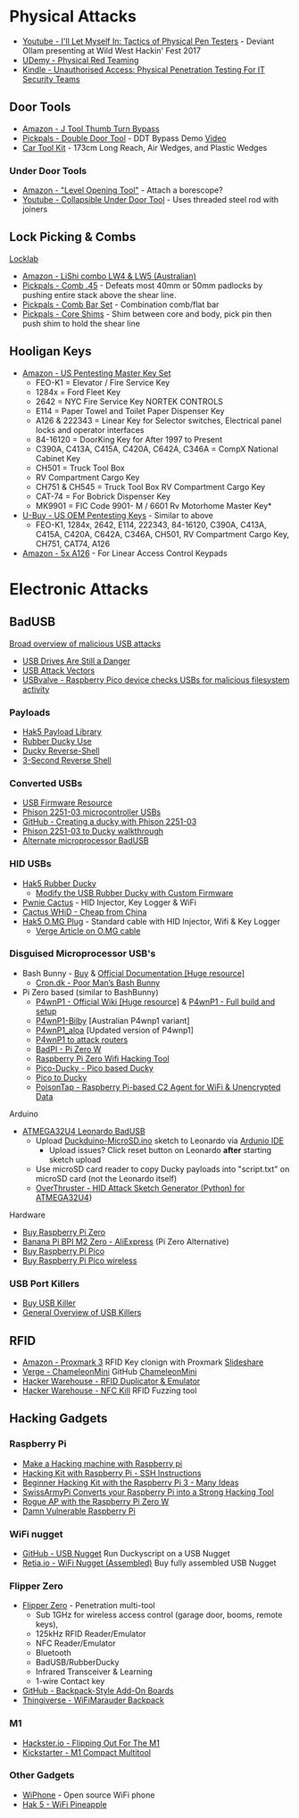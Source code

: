 # Physical Attacks
* [Youtube - I'll Let Myself In: Tactics of Physical Pen Testers](https://www.youtube.com/watch?v=rnmcRTnTNC8) - Deviant Ollam presenting at Wild West Hackin' Fest 2017
* [UDemy - Physical Red Teaming](https://www.udemy.com/course/learn-physical-red-team-operations/?couponCode=OPPPOT42722) 
* [Kindle - Unauthorised Access: Physical Penetration Testing For IT Security Teams](https://www.amazon.com.au/Unauthorised-Access-Physical-Penetration-Security-ebook/dp/B005DIAPKE)

## Door Tools
* [Amazon - J Tool Thumb Turn Bypass](https://www.amazon.com.au/Tool-Thumb-Turn-Bypass/dp/B09MT54HCD) 
* [Pickpals - Double Door Tool](https://www.pickpals.com.au/buy-lockpicks/bypass-tools/sparrows-double-door-tool/) - DDT Bypass Demo [Video](https://www.youtube.com/watch?v=GLMyIvgG3zs)
* [Car Tool Kit](https://www.amazon.com.au/Duolamila-Professional-Emergency-Multi-Function-Household/dp/B0B51CP743) - 173cm Long Reach, Air Wedges, and Plastic Wedges

### Under Door Tools
* [Amazon - "Level Opening Tool"](https://www.amazon.com.au/dp/B0CHLVR76R) - Attach a borescope?
* [Youtube - Collapsible Under Door Tool](https://www.youtube.com/watch?v=gdkCsC90RMc) - Uses threaded steel rod with joiners

## Lock Picking & Combs
[Locklab](https://locklab.com/)
* [Amazon - LiShi combo LW4 & LW5 (Australian)](https://www.amazon.com.au/AGOUH-Australian-Lockwood-Professional-Locksmith/dp/B0BCFLC1ZJ)
* [Pickpals - Comb .45](https://www.pickpals.com.au/buy-lockpicks/bypass-tools/comb-45/) - Defeats most 40mm or 50mm padlocks by pushing entire stack above the shear line.
* [Pickpals - Comb Bar Set](https://www.pickpals.com.au/buy-lockpicks/bypass-tools/comb-bar/) - Combination comb/flat bar
* [Pickpals - Core Shims](https://www.pickpals.com.au/buy-lockpicks/bypass-tools/sparrows-core-shims/) - Shim between core and body, pick pin then push shim to hold the shear line

## Hooligan Keys
* [Amazon - US Pentesting Master Key Set](https://www.amazon.com.au/Pentesting-Master-Cabinet-Elevator-Security/dp/B0CGX56BJR)
   * FEO-K1 = Elevator / Fire Service Key
   * 1284x = Ford Fleet Key
   * 2642 = NYC Fire Service Key NORTEK CONTROLS
   * E114 = Paper Towel and Toilet Paper Dispenser Key
   * A126 & 222343 = Linear Key for Selector switches, Electrical panel locks and operator interfaces
   * 84-16120 = DoorKing Key for After 1997 to Present
   * C390A, C413A, C415A, C420A, C642A, C346A = CompX National Cabinet Key
   * CH501 = Truck Tool Box
   * RV Compartment Cargo Key
   * CH751 & CH545 = Truck Tool Box RV Compartment Cargo Key
   * CAT-74 = For Bobrick Dispenser Key
   * MK9901 = FIC Code 9901- M / 6601 Rv Motorhome Master Key*
* [U-Buy - US OEM Pentesting Keys](https://www.u-buy.com.au/product/13EP0SU6-16-oem-pentesting-keys-1284x-feo-k1-16120-222343-ch751-ch501-c346a-c390a-e114) - Similar to above
   * FEO-K1, 1284x, 2642, E114, 222343, 84-16120, C390A, C413A, C415A, C420A, C642A, C346A, CH501, RV Compartment Cargo Key, CH751, CAT74, A126
* [Amazon - 5x A126](https://www.amazon.com.au/Ignition-Replacement-Compatible-ELEDIS-Switch/dp/B0C27ZC8J6) - For Linear Access Control Keypads

# Electronic Attacks
## BadUSB
[Broad overview of malicious USB attacks](https://elie.net/blog/security/what-are-malicious-usb-keys-and-how-to-create-a-realistic-one/)
* [USB Drives Are Still a Danger](https://www.gdatasoftware.com/blog/2021/11/usb-drives-still-a-danger)
* [USB Attack Vectors](https://elie.net/blog/security/what-are-malicious-usb-keys-and-how-to-create-a-realistic-one/)
* [USBvalve - Raspberry Pico device checks USBs for malicious filesystem activity](https://github.com/cecio/USBvalve)

### Payloads
* [Hak5 Payload Library](https://github.com/hak5/usbrubberducky-payloads)
* [Rubber Ducky Use](https://blog.teamascend.com/rubber-ducky)
* [Ducky Reverse-Shell](https://github.com/TeaPixl/Pico-NetCat-Reverse-Shell)
* [3-Second Reverse Shell](https://shop.hak5.org/blogs/usb-rubber-ducky/the-3-second-reverse-shell-with-a-usb-rubber-ducky)

### Converted USBs
* [USB Firmware Resource](https://www.usbdev.ru/files/#gsc.tab=0)
* [Phison 2251-03 microcontroller USBs](https://hackmag.com/security/rubber-ducky/)
* [GitHub - Creating a ducky with Phison 2251-03](https://github.com/brandonlw/Psychson)
* [Phison 2251-03 to Ducky walkthrough](https://null-byte.wonderhowto.com/how-to/make-your-own-bad-usb-0165419/) 
* [Alternate microprocessor BadUSB](https://github.com/krakrukra/PocketAdmin)

### HID USBs
* [Hak5 Rubber Ducky](https://shop.hak5.org/products/usb-rubber-ducky) 
    * [Modify the USB Rubber Ducky with Custom Firmware](https://null-byte.wonderhowto.com/how-to/modify-usb-rubber-ducky-with-custom-firmware-0177335/)
* [Pwnie Cactus](https://pwnieexpres.com/en-au/products/cactus-whid-wifi-hid-injector-an-usb-rubberducky) - HID Injector, Key Logger & WiFi
* [Cactus WHiD - Cheap from China](https://www.tindie.com/products/aprbrother/cactus-whid-wifi-hid-injector-usb-rubberducky/)
* [Hak5 O.MG Plug](https://hak5.org/collections/omg-row2/products/omg-plug) - Standard cable with HID Injector, Wifi & Key Logger
    * [Verge Article on O.MG cable](https://www.theverge.com/23321517/omg-elite-cable-hacker-tool-review-defcon) 

### Disguised Microprocessor USB's
* Bash Bunny - [Buy](https://shop.hak5.org/products/bash-bunny) & [Official Documentation [Huge resource]](https://docs.hak5.org/bash-bunny/)
   * [Cron.dk - Poor Man’s Bash Bunny](https://www.cron.dk/poor-mans-bash-bunny/)
* Pi Zero based (similar to BashBunny) 
   * [P4wnP1 - Official Wiki [Huge resource]](https://p4wnp1.readthedocs.io/en/latest/) & [P4wnP1 - Full build and setup ](https://gideonwolfe.com/posts/security/p4wnp1/)
   * [P4wnP1-Bilby](https://wjmccann.github.io/blog/2017/11/09/Introducing-the-P4wnP1-Bilby) [Australian P4wnp1 variant]
   * [P4wnP1_aloa](https://github.com/RoganDawes/P4wnP1_aloa) [Updated version of P4wnp1]
   * [P4wnP1 to attack routers](https://github.com/tenable/router_badusb/blob/master/README.md)
   * [BadPI - Pi Zero W](https://www-users.york.ac.uk/~mjf5/bad_pi/index.html)
   * [Raspberry Pi Zero Wifi Hacking Tool](https://thesmashy.medium.com/raspberry-pi-zero-w-wifi-hacking-gadget-63e3fa1c3c8d)
   * [Pico-Ducky - Pico based Ducky](https://github.com/dbisu/pico-ducky)
   * [Pico to Ducky](https://github.com/OCEANOFANYTHINGOFFICIAL/RPI-PICO-TO-BAD-USB-CONVERTER)
   * [PoisonTap - Raspberry Pi-based C2 Agent for WiFi & Unencrypted Data](https://www.dailydot.com/debug/poisontap-hacking-tool/)

Arduino
* [ATMEGA32U4 Leonardo BadUSB](https://github.com/asciiterminal/CJMCU_ATMEGA32U4_BADUSB)
   * Upload [Duckduino-MicroSD.ino](https://www.arduino.cc/en/software) sketch to Leonardo via [Ardunio IDE](https://www.arduino.cc/en/software)
      * Upload issues? Click reset button on Leonardo **after** starting sketch upload
   * Use microSD card reader to copy Ducky payloads into "script.txt" on microSD card (not the Leonardo itself)
   * [OverThruster - HID Attack Sketch Generator (Python) for ATMEGA32U4](https://github.com/RedLectroid/OverThruster)}

Hardware
* [Buy Raspberry Pi Zero ](https://core-electronics.com.au/raspberry-pi-pico.html)
* [Banana Pi BPI M2 Zero - AliExpress](https://www.aliexpress.com/item/32839074880.html) (Pi Zero Alternative)
* [Buy Raspberry Pi Pico](https://raspberry.piaustralia.com.au/products/raspberry-pi-pico-w?src=raspberrypi)
* [Buy Raspberry Pi Pico wireless](https://core-electronics.com.au/raspberry-pi-pico-w-wireless-wifi.html)

### USB Port Killers
* [Buy USB Killer](https://usbkill.com/) 
* [General Overview of USB Killers](https://www.darkreading.com/endpoint/rule-of-thumb-usb-killers-pose-real-threat)

## RFID
* [Amazon - Proxmark 3](https://www.amazon.com.au/YaSao-Proxmark3-Reader-Copier-Changeable/dp/B09VGM7SB4) RFID Key clonign with Proxmark [Slideshare](https://www.slideshare.net/GabrielSchuyler/shmoocon-2022-rfid-key-cloning-for-angry-bikers)
* [Verge - ChameleonMini](https://www.theverge.com/23411372/chameleon-mini-rfid-nfc-attack-proxmark3-keyless-card-reader) GitHub [ChameleonMini](https://github.com/RfidResearchGroup/ChameleonMini/tree/proxgrind)
* [Hacker Warehouse - RFID Duplicator & Emulator](https://hackerwarehouse.com/product/keysy-lf-rfid-duplicator-and-emulator/)
* [Hacker Warehouse - NFC Kill](https://hackerwarehouse.com/product/nfc-kill-professional/) RFID Fuzzing tool

## Hacking Gadgets
### Raspberry Pi
* [Make a Hacking machine with Raspberry pi ](https://maker.pro/raspberry-pi/projects/hacking-machine-with-raspberry-pi)
* [Hacking Kit with Raspberry Pi - SSH Instructions](https://gbhackers.com/raspberry-pi-and-kali-linux/)
* [Beginner Hacking Kit with the Raspberry Pi 3 - Many Ideas](https://null-byte.wonderhowto.com/how-to/build-beginner-hacking-kit-with-raspberry-pi-3-model-b-0184144/)
* [SwissArmyPi Converts your Raspberry Pi into a Strong Hacking Tool](https://medevel.com/swissarmypi/)
* [Rogue AP with the Raspberry Pi Zero W](https://jerryryle.github.io/rogue_ap/)
* [Damn Vulnerable Raspberry Pi](https://whitedome.com.au/re4son/sticky-fingers-dv-pi/)

### WiFi nugget
* [GitHub - USB Nugget](https://github.com/DevKitty-io/USB-Nugget) Run Duckyscript on a USB Nugget
* [Retia.io - WiFi Nugget (Assembled)](https://retia.io/products/wi-fi-nugget-assembled) Buy fully assembled USB Nugget

### Flipper Zero
* [Flipper Zero](https://flipperzero.one/) - Penetration multi-tool
    * Sub 1GHz for wireless access control (garage door, booms, remote keys), 
    * 125kHz RFID Reader/Emulator
    * NFC Reader/Emulator
    * Bluetooth
    * BadUSB/RubberDucky
    * Infrared Transceiver & Learning
    * 1-wire Contact key
* [GitHub - Backpack-Style Add-On Boards](https://github.com/Chrismettal/flipper-zero-backpacks)
* [Thingiverse - WiFiMarauder Backpack](https://www.thingiverse.com/thing:6194759)
 
### M1
* [Hackster.io - Flipping Out For The M1](https://www.hackster.io/news/flipping-out-for-the-m1-b86efae35a31)
* [Kickstarter - M1 Compact Multitool](https://www.kickstarter.com/projects/monstatek/the-m1-a-compact-multitool-for-technophiles-and-hackers/)

### Other Gadgets
* [WiPhone](https://www.wiphone.io/) - Open source WiFi phone
* [Hak 5 - WiFi Pineapple](https://shop.hak5.org/products/wifi-pineapple)
